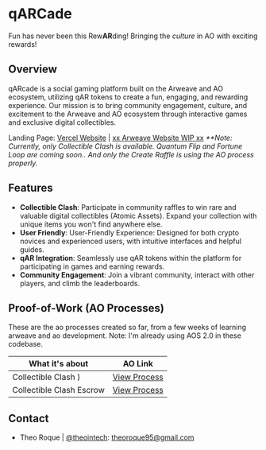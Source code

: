# qARCade

Fun has never been this Rew**AR**ding! Bringing the _culture_ in AO with exciting rewards!

## Overview

qARcade is a social gaming platform built on the Arweave and AO ecosystem, utilizing qAR tokens to create a fun, engaging, and rewarding experience. Our mission is to bring community engagement, culture, and excitement to the Arweave and AO ecosystem through interactive games and exclusive digital collectibles.

Landing Page: [Vercel Website](https://qarcade.vercel.app/) | [xx Arweave Website WIP xx](https://3fwx3iqqui34sgsvoej55endb7ejwrhalond4ejq4dicwyoorg6a.arweave.net/2W19ohCiN8kaVXET3pGjD8ibROBbmj4RMODQK2HOibw/)
_\*\*Note: Currently, only Collectible Clash is available. Quantum Flip and Fortune Loop are coming soon.. And only the Create Raffle is using the AO process properly._

## Features

- **Collectible Clash**: Participate in community raffles to win rare and valuable digital collectibles (Atomic Assets). Expand your collection with unique items you won't find anywhere else.
- **User Friendly**: User-Friendly Experience: Designed for both crypto novices and experienced users, with intuitive interfaces and helpful guides.
- **qAR Integration**: Seamlessly use qAR tokens within the platform for participating in games and earning rewards.
- **Community Engagement**: Join a vibrant community, interact with other players, and climb the leaderboards.

## Proof-of-Work (AO Processes)

These are the ao processes created so far, from a few weeks of learning arweave and ao development.
Note: I'm already using AOS 2.0 in these codebase.

| What it's about          | AO Link                                                                                  |
| ------------------------ | ---------------------------------------------------------------------------------------- |
| Collectible Clash )      | [View Process](https://www.ao.link/#/entity/X_il8UGE49JBP3rFBb5L8B_EtuayUiAN8ZvIVSF4jz8) |
| Collectible Clash Escrow | [View Process](https://www.ao.link/#/entity/lVpkXuszv7n6fdam30wBnKkNEowdUn8nVqdnjrfXA80) |

## Contact

- Theo Roque | [@theointech](https://x.com/theointech): theoroque95@gmail.com
